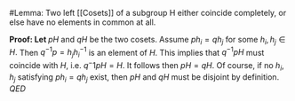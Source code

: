 #Lemma:
Two left [[Cosets]] of a subgroup H either coincide completely, or else have no elements in common at all.

$\textbf{Proof: Let }pH$ and $qH$ be the two cosets. Assume $ph_i=qh_j$ for some $h_i,h_j\in H.$ Then $q^{-1}p=h_jh_i^{-1}$ is an element of $H.$ This implies that $q^{-1}pH$ must coincide with $H$, i.e. $q^-1pH=H.$ It follows then $pH=qH.$ Of course, if no $h_i,h_j$ satisfying $ph_{i}=qh_{j}$ exist, then $pH$ and $qH$ must be disjoint by definition. $QED$